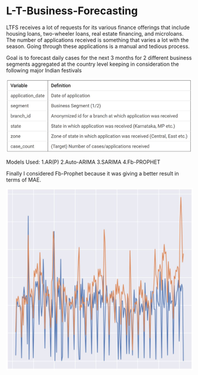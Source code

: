 # L-T-Business-Forecasting
LTFS receives a lot of requests for its various finance offerings that include housing loans, two-wheeler loans, real estate financing, and microloans. The number of applications received is something that varies a lot with the season. Going through these applications is a manual and tedious process.

Goal is to forecast daily cases for the next 3 months for 2 different business segments aggregated at the country level keeping in consideration the following major Indian festivals


<img src="Image/AttributeTable.jpg" width="500">


Models Used:
1.AR(P)
2.Auto-ARIMA
3.SARIMA
4.Fb-PROPHET

Finally I considered Fb-Prophet because it was giving a better result in terms of MAE.

<img src="Image/FbProphet.JPG" width="750">
